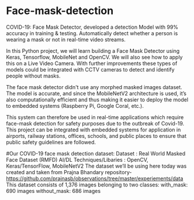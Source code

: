 # Face-mask-detection
COVID-19: Face Mask Detector, developed a detection Model with 99% accuracy in training & testing. Automatically detect whether a person is wearing a mask or not in real-time video streams.

In this Python project, we will learn building a Face Mask Detector using Keras, Tensorflow, MobileNet and OpenCV.  We will also see how to apply this on a Live Video Camera. With further improvements these types of models could be integrated with CCTV cameras to detect and identify people without masks.

The face mask detector didn't use any morphed masked images dataset. The model is accurate, and since the MobileNetV2 architecture is used, it’s also computationally efficient and thus making it easier to deploy the model to embedded systems (Raspberry Pi, Google Coral, etc.).

This system can therefore be used in real-time applications which require face-mask detection for safety purposes due to the outbreak of Covid-19. This project can be integrated with embedded systems for application in airports, railway stations, offices, schools, and public places to ensure that public safety guidelines are followed.

#Our COVID-19 face mask detection dataset:
Dataset : Real World Masked Face Dataset (RMFD) AI/DL Techniques/Libaries : OpenCV, Keras/TensorFlow, MobileNetV2
The dataset we’ll be using here today was created and taken from Prajna Bhandary repository- https://github.com/prajnasb/observations/tree/master/experiements/data
This dataset consists of 1,376 images belonging to two classes: 
with_mask: 690 images
without_mask: 686 images 

